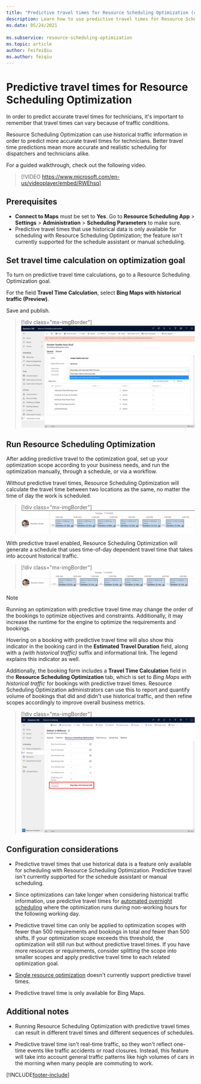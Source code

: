 ```yaml
---
title: "Predictive travel times for Resource Scheduling Optimization (contains video) | MicrosoftDocs"
description: Learn how to use predictive travel times for Resource Scheduling Optimization in Dynamics 365 Field Service.
ms.date: 05/24/2021

ms.subservice: resource-scheduling-optimization
ms.topic: article
author: FeifeiQiu
ms.author: feiqiu
---
```


# Predictive travel times for Resource Scheduling Optimization

In order to predict accurate travel times for technicians, it's important to remember that travel times can vary because of traffic conditions.

Resource Scheduling Optimization can use historical traffic information in order to predict more accurate travel times for technicians. Better travel time predictions mean more accurate and realistic scheduling for dispatchers and technicians alike.

For a guided walkthrough, check out the following video.

> [!VIDEO https://www.microsoft.com/en-us/videoplayer/embed/RWEhsq]

## Prerequisites

- **Connect to Maps** must be set to **Yes**. Go to **Resource Scheduling App** > **Settings** > **Administration** > **Scheduling Parameters** to make sure.
- Predictive travel times that use historical data is only available for scheduling with Resource Scheduling Optimization; the feature isn't currently supported for the schedule assistant or manual scheduling.

## Set travel time calculation on optimization goal

To turn on predictive travel time calculations, go to a Resource Scheduling Optimization goal.

For the field **Travel Time Calculation**, select **Bing Maps with historical traffic (Preview)**.

Save and publish.

> [!div class="mx-imgBorder"]
> ![Screenshot of a scheduling optimization goal with predictive travel.](./media/rso-predictive-travel-flag-goal.jpg)

## Run Resource Scheduling Optimization

After adding predictive travel to the optimization goal, set up your optimization scope according to your business needs, and run the optimization manually, through a schedule, or via a workflow.

Without predictive travel times, Resource Scheduling Optimization will calculate the travel time between two locations as the same, no matter the time of day the work is scheduled.

> [!div class="mx-imgBorder"]
> ![Screenshot of a schedule with no predictive travel.](./media/rso-predictive-travel-schedule-without.png)

With predictive travel enabled, Resource Scheduling Optimization will generate a schedule that uses time-of-day dependent travel time that takes into account historical traffic.

> [!div class="mx-imgBorder"]
> ![Screenshot of a schedule with predictive travel times.](./media/rso-predictive-travel-schedule-with.png)

> [!Note]
> Running an optimization with predictive travel time may change the order of the bookings to optimize objectives and constraints. Additionally, it may increase the runtime for the engine to optimize the requirements and bookings.

Hovering on a booking with predictive travel time will also show this indicator in the booking card in the **Estimated Travel Duration** field, along with a _(with historical traffic)_ suffix and informational link. The legend explains this indicator as well.

Additionally, the booking form includes a **Travel Time Calculation** field in the **Resource Scheduling Optimization** tab, which is set to _Bing Maps with historical traffic_ for bookings with predictive travel times. Resource Scheduling Optimization administrators can use this to report and quantify volume of bookings that did and didn't use historical traffic, and then refine scopes accordingly to improve overall business metrics. 

> [!div class="mx-imgBorder"]
> ![Screenshot of booking form with travel time calculation field.](./media/PredictiveTravel-UX2-BookingForm.png)

## Configuration considerations

- Predictive travel times that use historical data is a feature only available for scheduling with Resource Scheduling Optimization. Predictive travel isn't currently supported for the schedule assistant or manual scheduling.

- Since optimizations can take longer when considering historical traffic information, use predictive travel times for [automated overnight scheduling](rso-overnight-scheduling.md) where the optimization runs during non-working hours for the following working day.

- Predictive travel time can only be applied to optimization scopes with fewer than 500 requirements and bookings in total *and* fewer than 500 shifts. If your optimization scope exceeds this threshold, the optimization will still run but without predictive travel times. If you have more resources or requirements, consider splitting the scope into smaller scopes and apply predictive travel time to each related optimization goal.

- [Single resource optimization](rso-rso-single-resource-optimization.md) doesn't currently support predictive travel times.

- Predictive travel time is only available for Bing Maps.

## Additional notes

- Running Resource Scheduling Optimization with predictive travel times can result in different travel times and different sequences of schedules.

- Predictive travel time isn't real-time traffic, so they won't reflect one-time events like traffic accidents or road closures. Instead, this feature will take into account general traffic patterns like high volumes of cars in the morning when many people are commuting to work.


[!INCLUDE[footer-include](../includes/footer-banner.md)]
